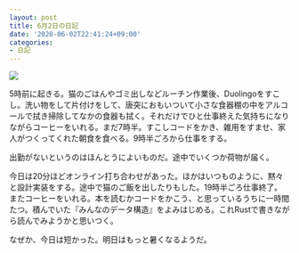 ```yaml
---
layout: post
title: 6月2日の日記
date: '2020-06-02T22:41:24+09:00'
categories:
- 日記
---
```


![](/blog/images/20200602.jpg)

5時前に起きる。猫のごはんやゴミ出しなどルーチン作業後、Duolingoをすこし。洗い物をして片付けをして、唐突におもいついて小さな食器棚の中をアルコールで拭き掃除してなかの食器も拭く。それだけでひと仕事終えた気持ちになりながらコーヒーをいれる。まだ7時半。すこしコードをかき、雑用をすませ、家人がつくってくれた朝食を食べる。9時半ごろから仕事をする。

出勤がないというのはほんとうによいものだ。途中でいくつか荷物が届く。

今日は20分ほどオンライン打ち合わせがあった。ほかはいつものように、黙々と設計実装をする。途中で猫のご飯を出したりもした。19時半ごろ仕事終了。またコーヒーをいれる。本を読むかコードをかこう、と思っているうちに一時間たつ。積んでいた『みんなのデータ構造』をよみはじめる。これRustで書きながら読んでみようかと思いつく。

なぜか、今日は短かった。明日はもっと暑くなるようだ。
